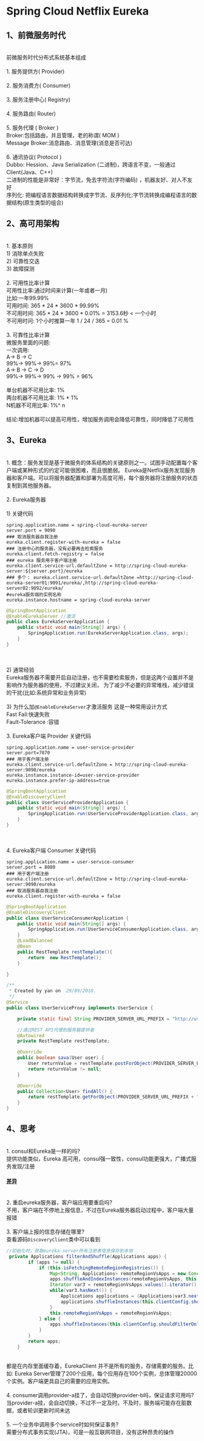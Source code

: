 # Spring Cloud Netflix Eureka
## 1、前微服务时代
<br>前微服务时代分布式系统基本组成
<br><br>1. 服务提供方( Provider)
<br><br>2. 服务消费方( Consumer)
<br><br>3. 服务注册中心( Registry) 
<br><br>4. 服务路由( Router)
<br><br>5. 服务代理 ( Broker )
<br>Broker:包括路由，并且管理，老的称谓( MOM )
<br>Message Broker:消息路由、消息管理(消息是否可达)
<br><br>6. 通讯协议( Protocol )
<br>Dubbo: Hession、Java Serialization (二进制)，跨语言不变，一般通过Client(Java、C++)
<br>二进制的性能是非常好：字节流，免去字符流(字符编码) ，机器友好、对人不友好
<br>序列化: 把编程语言数据结构转换成字节流、反序列化:字节流转换成编程语言的数据结构(原生类型的组合)
## 2、高可用架构
<br>1. 基本原则
<br>1) 消除单点失败
<br>2) 可靠性交迭
<br>3) 故障探测
<br><br>2. 可用性比率计算
<br>可用性比率:通过时间来计算(一年或者一月)
<br>比如:一年99.99%
<br>可用时间: 365 * 24 * 3600 * 99.99%
<br>不可用时间: 365 * 24 * 3600 * 0.01% = 3153.6秒 < 一个小时
<br>不可用时问: 1个小时推算一年 1 / 24 / 365 = 0.01 %
<br><br>3. 可靠性比率计算
<br>微服务里面的问题:
<br>一次调用:
<br>A->  B  -> C
<br>99%-> 99%-> 99%= 97%
<br>A->  B  -> C -> D
<br>99%-> 99%-> 99% -> 99% = 96%
<br><br>单台机器不可用比率:  1%
<br>两台机器不可用比率: 1% * 1%
<br>N机器不可用比率: 1%^ n
<br><br>结论:增加机器可以提高可用性，增加服务调用会降低可靠性，同时降低了可用性
## 3、Eureka
<br>1.  概念：服务发现是基于微服务的体系结构的关键原则之一。试图手动配置每个客户端或某种形式的约定可能很困难，而且很脆弱。
Eureka是Netflix服务发现服务器和客户端。可以将服务器配置和部署为高度可用，每个服务器将注册服务的状态复制到其他服务器。
<br><br> 2. Eureka服务器
<br><br>1) 关键代码
```properties
spring.application.name = spring-cloud-eureka-server
server.port = 9090
### 取消服务器自我注册
eureka.client.register-with-eureka = false
### 注册中心的服务器，没有必要再去检索服务
eureka.client.fetch-registry = false
### eureka 服务用于客户端注册
eureka.client.service-url.defaultZone = http://spring-cloud-eureka-server:${server.port}/eureka
### 多个： eureka.client.service-url.defaultZone =http://spring-cloud-eureka-server01:9091/eureka/,http://spring-cloud-eureka-server02:9092/eureka/
#eureka服务端的实例名称
eureka.instance.hostname = spring-cloud-eureka-server
```
```java
@SpringBootApplication
@EnableEurekaServer //激活
public class EurekaServerApplication {
	public static void main(String[] args) {
		SpringApplication.run(EurekaServerApplication.class, args);
	}
}
```
<br><br>2) 通常经验
<br>Eureka服务器不需要开启自动注册，也不需要检索服务，但是这两个设置并不是影响作为服务器的使用，不过建议关闭，
为了减少不必要的异常堆栈，减少错误的干扰(比如:系统异常和业务异常)
<br><br>3) 为什么加`@EnableEurekaServer`才激活服务
这是一种常用设计方式
<br>Fast Fail:快速失败
<br>Fault-Tolerance :容错
<br><br>3.  Eureka客户端 Provider
关键代码
```properties
spring.application.name = user-service-provider
server.port=7070
### 用于客户端注册
eureka.client.service-url.defaultZone = http://spring-cloud-eureka-server:9090/eureka
eureka.instance.instance-id=user-service-provider
eureka.instance.prefer-ip-address=true
```
```java
@SpringBootApplication
@EnableDiscoveryClient
public class UserServiceProviderApplication {
	public static void main(String[] args) {
		SpringApplication.run(UserServiceProviderApplication.class, args);
	}
}
```
<br><br>4. Eureka客户端 Consumer
关键代码
```properties
spring.application.name = user-service-consumer
server.port = 8080
### 用于客户端注册
eureka.client.service-url.defaultZone = http://spring-cloud-eureka-server:9090/eureka
### 取消服务器自我注册
eureka.client.register-with-eureka = false
```
```java
@SpringBootApplication
@EnableDiscoveryClient
public class UserServiceConsumerApplication {
	public static void main(String[] args) {
		SpringApplication.run(UserServiceConsumerApplication.class, args);
	}
	@LoadBalanced
	@Bean
	public RestTemplate restTemplate(){
		return  new RestTemplate();
	}

}

/**
 * Created by yan on  29/09/2018.
 */
@Service
public class UserServiceProxy implements UserService {

    private static final String PROVIDER_SERVER_URL_PREFIX = "http://user-service-provider";

    //通过REST API代理到服务器提供者
    @Autowired
    private RestTemplate restTemplate;

    @Override
    public boolean sava(User user) {
        User returnValue = restTemplate.postForObject(PROVIDER_SERVER_URL_PREFIX + "/user/save", user, User.class);
        return returnValue != null;
    }

    @Override
    public Collection<User> findAll() {
        return restTemplate.getForObject(PROVIDER_SERVER_URL_PREFIX + "/user/list", Collection.class);
    }
}
```
## 4、思考
<br>1.  consul和Eureka是一样的吗?
<br>提供功能类似，Eureka 高可用，consul强一致性，consul功能更强大，广播式服务发现/注册
#### [差异](https://www.consul.io/intro/vs/eureka.html)    
<br>2.  重启eureka服务器，客户端应用要重启吗?
<br>不用，客户端在不停地上报信息，不过在Eureka服务器启动过程中，客户端大量报错
<br><br>3. 客户端上报的信息存储在哪里?
<br> 查看源码`DiscoveryClient`类中可以看到
```java
//初始化时，获取eureka-server所有注册表信息保存到本地
 private Applications filterAndShuffle(Applications apps) {
        if (apps != null) {
            if (this.isFetchingRemoteRegionRegistries()) {
                Map<String, Applications> remoteRegionVsApps = new ConcurrentHashMap();
                apps.shuffleAndIndexInstances(remoteRegionVsApps, this.clientConfig, this.instanceRegionChecker);
                Iterator var3 = remoteRegionVsApps.values().iterator();
                while(var3.hasNext()) {
                    Applications applications = (Applications)var3.next();
                    applications.shuffleInstances(this.clientConfig.shouldFilterOnlyUpInstances());
                }
                this.remoteRegionVsApps = remoteRegionVsApps;
            } else {
                apps.shuffleInstances(this.clientConfig.shouldFilterOnlyUpInstances());
            }
        }
        return apps;
    }
```
<br>都是在内存里面缓存着，EurekaClient 并不是所有的服务，存储需要的服务。比如: Eureka Server管理了200个应用，每个应用存在100个实例，总体管理20000个实例。客户端更具自己的需要的应用实例。
<br><br>4. consumer调用provider-a挂了，会自动切换provider-b吗，保证请求可用吗?
<br>当provider-a挂，会自动切换，不过不一定及时。不及时，服务端可能存在脏数据，或者轮训更新时间未达
<br><br>5.  一个业务中调用多个service时如何保证事务?
<br>需要分布式事务实现(JTA)，可是一般互联网项目，没有这种昂贵的操作